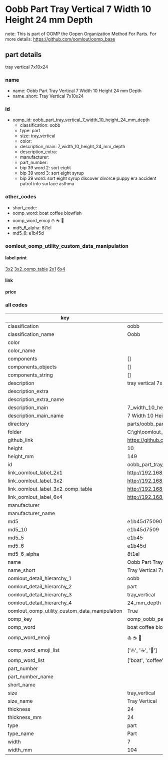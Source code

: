 # Oobb Part Tray Vertical 7 Width 10 Height 24 mm Depth  

note: This is part of OOMP the Oopen Organization Method For Parts. For more details: https://github.com/oomlout/oomp_base

##  part details
  



tray vertical 7x10x24



### name
* name: Oobb Part Tray Vertical 7 Width 10 Height 24 mm Depth
* name_short: Tray Vertical 7x10x24 
### id
* oomp_id: oobb_part_tray_vertical_7_width_10_height_24_mm_depth
  * classification: oobb
  * type: part
  * size: tray_vertical
  * color: 
  * description_main: 7_width_10_height_24_mm_depth
  * description_extra: 
  * manufacturer: 
  * part_number: 
  * bip 39 word 2: sort eight
  * bip 39 word 3: sort eight syrup
  * bip 39 word: sort eight syrup discover divorce puppy era accident patrol into surface asthma

### other_codes
* short_code: 
* oomp_word: boat coffee blowfish
* oomp_word_emoji :boat: :coffee: :blowfish:
* md5_6_alpha: 8t1el
* md5_6: e1b45d






### oomlout_oomp_utility_custom_data_manipulation
#### label print
[3x2](http://192.168.1.245:1112/?label=oomp%208t1el)
[3x2_oomp_table](http://192.168.1.108:1112/?label=oomp%208t1el)
[2x1](http://192.168.1.242:1112/?label=oomp%208t1el)
[6x4](http://192.168.1.55:1112/?label=oomp%208t1el)    

#### link

                              

#### price







### all codes 
| key | value |  
| --- | --- |  
| classification | oobb |  
| classification_name | Oobb |  
| color |  |  
| color_name |  |  
| components | [] |  
| components_objects | [] |  
| components_string | [] |  
| description | tray vertical 7x10x24 |  
| description_extra |  |  
| description_extra_name |  |  
| description_main | 7_width_10_height_24_mm_depth |  
| description_main_name | 7 Width 10 Height 24 mm Depth |  
| directory | parts/oobb_part_tray_vertical_7_width_10_height_24_mm_depth |  
| folder | C:\gh\oomlout_oobb_version_4_generated_parts\parts\oobb_part_tray_vertical_7_width_10_height_24_mm_depth |  
| github_link | https://github.com/oomlout/oomlout_oomp_part_src/tree/main/parts/oobb_part_tray_vertical_7_width_10_height_24_mm_depth |  
| height | 10 |  
| height_mm | 149 |  
| id | oobb_part_tray_vertical_7_width_10_height_24_mm_depth |  
| link_oomlout_label_2x1 | http://192.168.1.242:1112/?label=oomp%208t1el |  
| link_oomlout_label_3x2 | http://192.168.1.245:1112/?label=oomp%208t1el |  
| link_oomlout_label_3x2_oomp_table | http://192.168.1.108:1112/?label=oomp%208t1el |  
| link_oomlout_label_6x4 | http://192.168.1.55:1112/?label=oomp%208t1el |  
| manufacturer |  |  
| manufacturer_name |  |  
| md5 | e1b45d750901698ab82003efb951be7c |  
| md5_10 | e1b45d7509 |  
| md5_5 | e1b45 |  
| md5_6 | e1b45d |  
| md5_6_alpha | 8t1el |  
| name | Oobb Part Tray Vertical 7 Width 10 Height 24 mm Depth |  
| name_short | Tray Vertical 7x10x24  |  
| oomlout_detail_hierarchy_1 | oobb |  
| oomlout_detail_hierarchy_2 | part |  
| oomlout_detail_hierarchy_3 | tray_vertical |  
| oomlout_detail_hierarchy_4 | 24_mm_depth |  
| oomlout_oomp_utility_custom_data_manipulation | True |  
| oomp_key | oomp_oobb_part_tray_vertical_7_width_10_height_24_mm_depth |  
| oomp_word | boat coffee blowfish |  
| oomp_word_emoji | :boat: :coffee: :blowfish: |  
| oomp_word_emoji_list | [':boat:', ':coffee:', ':blowfish:'] |  
| oomp_word_list | ['boat', 'coffee', 'blowfish'] |  
| part_number |  |  
| part_number_name |  |  
| short_name |  |  
| size | tray_vertical |  
| size_name | Tray Vertical |  
| thickness | 24 |  
| thickness_mm | 24 |  
| type | part |  
| type_name | Part |  
| width | 7 |  
| width_mm | 104 |  
